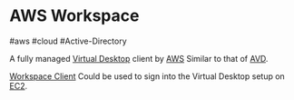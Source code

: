 # AWS Workspace
#aws #cloud #Active-Directory 

A fully managed [Virtual Desktop](Virtual%20Desktop) client by [AWS](Cloud%20Computing/AWS/AWS.md) Similar to that of [AVD](Cloud%20Computing/Azure/AVD.md).


[Workspace Client](https://clients.amazonworkspaces.com/) Could be used to sign into the Virtual Desktop setup on [EC2](Cloud%20Computing/AWS/Compute/EC2.md). 